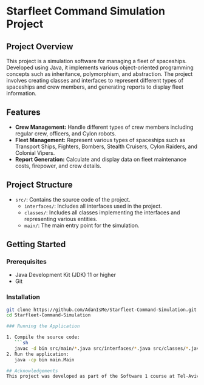 # Starfleet Command Simulation Project

## Project Overview
This project is a simulation software for managing a fleet of spaceships. Developed using Java, it implements various object-oriented programming concepts such as inheritance, polymorphism, and abstraction. The project involves creating classes and interfaces to represent different types of spaceships and crew members, and generating reports to display fleet information.

## Features
- **Crew Management:** Handle different types of crew members including regular crew, officers, and Cylon robots.
- **Fleet Management:** Represent various types of spaceships such as Transport Ships, Fighters, Bombers, Stealth Cruisers, Cylon Raiders, and Colonial Vipers.
- **Report Generation:** Calculate and display data on fleet maintenance costs, firepower, and crew details.

## Project Structure
- `src/`: Contains the source code of the project.
  - `interfaces/`: Includes all interfaces used in the project.
  - `classes/`: Includes all classes implementing the interfaces and representing various entities.
  - `main/`: The main entry point for the simulation.

## Getting Started
### Prerequisites
- Java Development Kit (JDK) 11 or higher
- Git

### Installation
```sh
git clone https://github.com/AdanIsMe/Starfleet-Command-Simulation.git
cd Starfleet-Command-Simulation

### Running the Application

1. Compile the source code:
   ```sh
   javac -d bin src/main/*.java src/interfaces/*.java src/classes/*.java
2. Run the application:
   java -cp bin main.Main

## Acknowledgements
This project was developed as part of the Software 1 course at Tel-Aviv University. Special thanks to my professor for her support and guidance.

